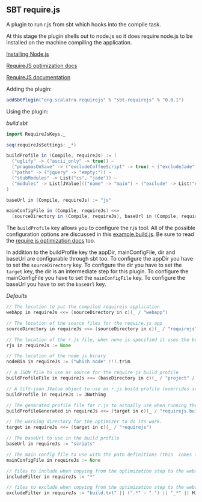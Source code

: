 ## SBT require.js 

A plugin to run r.js from sbt which hooks into the compile task.

At this stage the plugin shells out to node.js so it does require node.js to be installed on the machine compiling the application. 

[Installing Node.js](https://github.com/joyent/node/wiki/Installing-Node.js-via-package-manager)

[RequireJS optimization docs](http://requirejs.org/docs/optimization.html)

[RequireJS documentation](http://requirejs.org/)

Adding the plugin:

```scala
addSbtPlugin("org.scalatra.requirejs" % "sbt-requirejs" % "0.0.1")
```

Using the plugin:

*build.sbt*

```scala
import RequireJsKeys._

seq(requireJsSettings: _*)

buildProfile in (Compile, requireJs) := (
  ("uglify" -> ("ascii_only" -> true)) ~
  ("pragmasOnSave" -> ("excludeCoffeeScript" -> true) ~ ("excludeJade" -> true)) ~
  ("paths" -> ("jquery" -> "empty:")) ~
  ("stubModules" -> List("cs", "jade")) ~
  ("modules" -> List[JValue](("name" -> "main") ~ ("exclude" -> List("coffee-script", "jade"))))
)

baseUrl in (Compile, requireJs) := "js"

mainConfigFile in (Compile, requireJs) <<=
  (sourceDirectory in (Compile, requireJs), baseUrl in (Compile, requireJs))((a, b) => Some(a / b / "main.js"))
```

The `buildProfile` key allows you to configure the r.js tool.
All of the possible configuration options are discussed in this [example.build.js](https://github.com/jrburke/r.js/blob/master/build/example.build.js).
Be sure to read the [require.js optimization docs](http://requirejs.org/docs/optimization.html) too.

In addition to the buildProfile key the appDir, mainConfigFile, dir and baseUrl are configurable through sbt too.
To configure the appDir you have to set the `sourceDirectory` key.
To configure the dir you have to set the `target` key, the dir is an intermediate step for this plugin.
To configure the mainConfigFile you have to set the `mainConfigFile` key.
To configure the baseUrl you have to set the `baseUrl` key.

*Defaults*

```scala
// The location to put the compiled requirejs application
webApp in requireJs <<= (sourceDirectory in c)(_ / "webapp")

// The location of the source files for the require.js app
sourceDirectory in requireJs <<= (sourceDirectory in c)(_ / "requirejs")

// The location of the r.js file, when none is specified it uses the bundled version of r.js
rjs in requireJs := None

// The location of the node.js binary
nodeBin in requireJs := ("which node" !!).trim

// A JSON file to use as source for the require js build profile
buildProfileFile in requireJs <<= (baseDirectory in c)(_ / "project" / "requirejs.build.json")

// A lift-json JValue object to use as r.js build profile (overrides settings defined in buildProfileFile)
buildProfile in requireJs := JNothing

// The generated profile file for r.js to actually use when running the optimizer
buildProfileGenerated in requireJs <<= (target in c)(_ / "requirejs.build.js")

// The working directory for the optimizer to do its work.
target in requireJs <<= (target in c)(_ / "requirejs")

// The baseUrl to use in the build profile
baseUrl in requireJs := "scripts"

// The main config file to use with the path definitions (this  comes from your app)
mainConfigFile in requireJs := None

// files to include when copying from the optimization step to the webapp
includeFilter in requireJs := "*"

// files to exclude when copying from the optimization step to the webapp
excludeFilter in requireJs := "build.txt" || (".*" - ".") || "_*" || HiddenFileFilter
```

